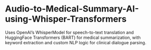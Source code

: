 # Audio-to-Medical-Summary-AI-using-Whisper-Transformers
Uses OpenAI’s WhisperModel for speech-to-text translation and HuggingFace Transformers (BART) for medical summarization, with keyword extraction and custom NLP logic for clinical dialogue parsing.
